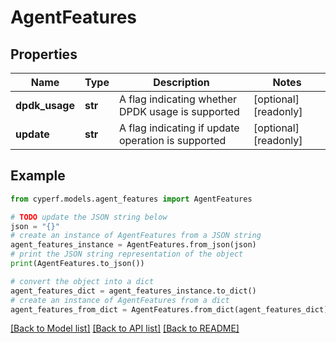 # AgentFeatures


## Properties

Name | Type | Description | Notes
------------ | ------------- | ------------- | -------------
**dpdk_usage** | **str** | A flag indicating whether DPDK usage is supported | [optional] [readonly] 
**update** | **str** | A flag indicating if update operation is supported | [optional] [readonly] 

## Example

```python
from cyperf.models.agent_features import AgentFeatures

# TODO update the JSON string below
json = "{}"
# create an instance of AgentFeatures from a JSON string
agent_features_instance = AgentFeatures.from_json(json)
# print the JSON string representation of the object
print(AgentFeatures.to_json())

# convert the object into a dict
agent_features_dict = agent_features_instance.to_dict()
# create an instance of AgentFeatures from a dict
agent_features_from_dict = AgentFeatures.from_dict(agent_features_dict)
```
[[Back to Model list]](../README.md#documentation-for-models) [[Back to API list]](../README.md#documentation-for-api-endpoints) [[Back to README]](../README.md)


